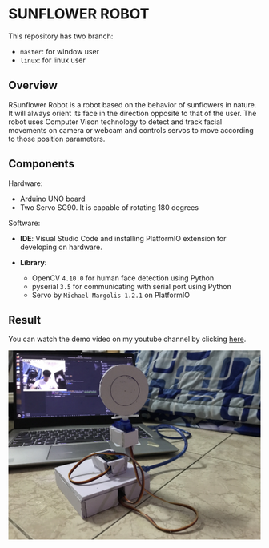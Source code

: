 # SUNFLOWER ROBOT

This repository has two branch:
- `master`: for window user
- `linux`: for linux user

## Overview
RSunflower Robot is a robot based on the behavior of sunflowers in nature. It will always orient its face in the direction opposite to that of the user. The robot uses Computer Vison technology to detect and track facial movements on camera or webcam and controls servos to move according to those position parameters.  
## Components
Hardware:
- Arduino UNO board
- Two Servo SG90. It is capable of rotating 180 degrees 

Software:
- **IDE**: Visual Studio Code and installing PlatformIO extension for developing on hardware.
- **Library**:

    - OpenCV `4.10.0` for human face detection using Python
    - pyserial `3.5` for communicating with serial port using Python
    - Servo by `Michael Margolis 1.2.1` on PlatformIO 
## Result
You can watch the demo video on my youtube channel by clicking [here](https://youtube.com/shorts/oLIsh41mzJ8). 

![Sunflower Robot demo](./images/Sunflower_robot_demo_img.jpg)